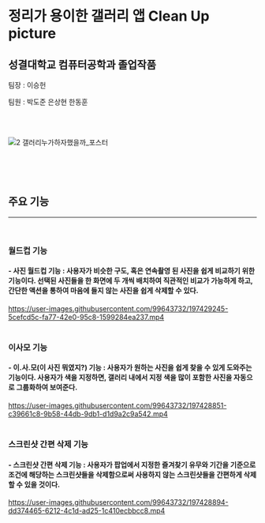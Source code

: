 <h1> 정리가 용이한 갤러리 앱 Clean Up picture </h1>

<h2>성결대학교 컴퓨터공학과 졸업작품</h2>
<p>팀장 : 이승헌</p>
<p>팀원 : 박도준 은상현 한동훈</p>
  <br>
  <br>

![2 갤러리누가하자했을까_포스터](https://user-images.githubusercontent.com/99643732/197427491-98bbeadd-43f9-4bbe-ab8a-bb07509d7160.jpg)

  <br><br><br>
  
  
## 주요 기능
<hr>
<br>
  
### 월드컵 기능
#### - 사진 월드컵 기능 : 사용자가 비슷한 구도, 혹은 연속촬영 된 사진을 쉽게 비교하기 위한 기능이다. 선택된 사진들을 한 화면에 두 개씩 배치하여 직관적인 비교가 가능하게 하고, 간단한 액션을 통하여 마음에 들지 않는 사진을 쉽게 삭제할 수 있다.

https://user-images.githubusercontent.com/99643732/197429245-5cefcd5c-fa77-42e0-95c8-1599284ea237.mp4
<br><br>
### 이사모 기능
#### - 이.사.모(이 사진 뭐였지?) 기능 : 사용자가 원하는 사진을 쉽게 찾을 수 있게 도와주는 기능이다. 사용자가 색을 지정하면, 갤러리 내에서 지정 색을 많이 포함한 사진을 자동으로 그룹화하여 보여준다. 

https://user-images.githubusercontent.com/99643732/197428851-c39661c8-9b58-44db-9db1-d1d9a2c9a542.mp4
<br><br>
### 스크린샷 간편 삭제 기능
#### - 스크린샷 간편 삭제 기능 : 사용자가 팝업에서 지정한 즐겨찾기 유무와 기간을 기준으로 조건에 해당하는 스크린샷들을 삭제함으로써 사용하지 않는 스크린샷들을 간편하게 삭제할 수 있을 것이다.

https://user-images.githubusercontent.com/99643732/197428894-dd374465-6212-4c1d-ad25-1c410ecbbcc8.mp4

